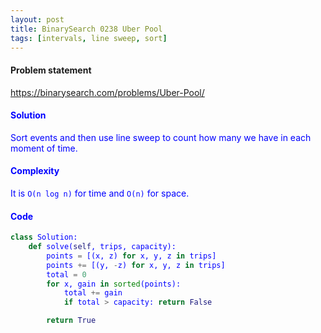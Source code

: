 ```yaml
---
layout: post
title: BinarySearch 0238 Uber Pool
tags: [intervals, line sweep, sort]
---
```


#### Problem statement

<a href="https://binarysearch.com/problems/Uber-Pool/"> <font color = blue>https://binarysearch.com/problems/Uber-Pool/

#### Solution
Sort events and then use line sweep to count how many we have in each moment of time.

#### Complexity
It is `O(n log n)` for time and `O(n)` for space.

#### Code
```python
class Solution:
    def solve(self, trips, capacity):
        points = [(x, z) for x, y, z in trips]
        points += [(y, -z) for x, y, z in trips]
        total = 0
        for x, gain in sorted(points):
            total += gain
            if total > capacity: return False

        return True
```
